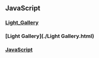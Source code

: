 ## JavaScript

### [Light_Gallery](./Light_Gallery.html)

### [Light Gallery](./Light Gallery.html)

### [JavaScript](./JavaScript.html)


